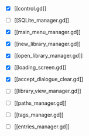 - [x] [[control.gd]]
- [ ] [[SQLite_manager.gd]]
  
- [x] [[main_menu_manager.gd]]
- [x] [[new_library_manager.gd]]
- [x] [[open_library_manager.gd]]
- [x] [[loading_screen.gd]]
- [x] [[accept_dialogue_clear.gd]]
  
- [ ] [[library_view_manager.gd]]
- [ ] [[paths_manager.gd]]
- [ ] [[tags_manager.gd]]
- [ ] [[entries_manager.gd]]